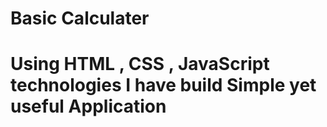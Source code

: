 # Basic Calculater

# Using HTML , CSS , JavaScript technologies I have build Simple yet useful Application
